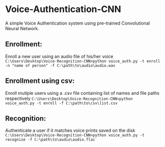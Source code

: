 # Voice-Authentication-CNN
A simple Voice Authentication system using pre-trained Convolutional Neural Network.

## Enrollment:
Enroll a new user using an audio file of his/her voice
	``C:\Users\Desktop\Voice-Recognition-CNN>python voice_auth.py -t enroll -n "name of person" -f C:\path\to\audio\audio.wav``

## Enrollment using csv:
Enroll mutiple users using a .csv file containing list of names and file paths respectively
	``C:\Users\Desktop\Voice-Recognition-CNN>python voice_auth.py -t enroll -f C:\path\to\csv\list.csv``

 
## Recognition:
Authenticate a user if it matches voice prints saved on the disk
	``C:\Users\Desktop\Voice-Recognition-CNN>python voice_auth.py -t recognize -f C:\path\to\audio\audio.flac``


